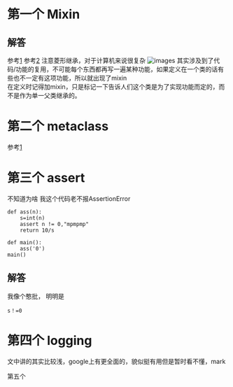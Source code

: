 第一个  Mixin
======

解答
----
参考[1](http://www.cnblogs.com/xybaby/p/6484262.html)
参考[2](https://www.cnblogs.com/aademeng/articles/7262520.html)
注意菱形继承，对于计算机来说很复杂
![images](https://images2015.cnblogs.com/blog/1089769/201703/1089769-20170301150214126-933245747.png)
其实涉及到了代码/功能的复用，不可能每个东西都再写一遍某种功能，如果定义在一个类的话有些也不一定有这项功能，所以就出现了mixin<br>
在定义时记得加mixin，只是标记一下告诉人们这个类是为了实现功能而定的，而不是作为单一父类继承的。


第二个 metaclass
==========
参考[1](http://blog.jobbole.com/21351/)


第三个 assert
=======
不知道为啥 我这个代码老不报AssertionError
```
def ass(n):
    s=int(n)
    assert n != 0,"mpmpmp"
    return 10/s

def main():
    ass('0')
main()
```

解答
---
我像个憨批， 明明是
```
s！=0  
```

第四个 logging
=========
文中讲的其实比较浅，google上有更全面的，貌似挺有用但是暂时看不懂，mark


第五个
